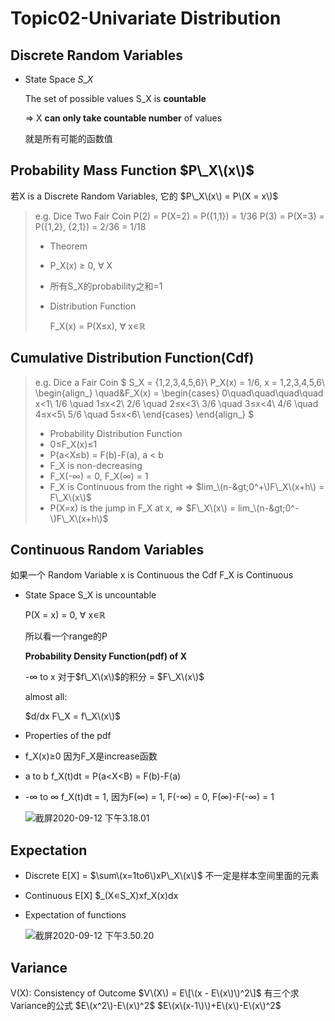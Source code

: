 # Topic02-Univariate Distribution

## Discrete Random Variables

* State Space $S\_X$

  The set of possible values S\_X is **countable**

  =&gt; X **can only take countable number** of values

  就是所有可能的函数值

## Probability Mass Function $P\_X\(x\)$

若X is a Discrete Random Variables, 它的 $P\_X\(x\) = P\(X = x\)$

> e.g. Dice Two Fair Coin P\(2\) = P\(X=2\) = P\({1,1}\) = 1/36 P\(3\) = P\(X=3\) = P\({1,2}, {2,1}\) = 2/36 = 1/18
>
> * Theorem
> * P\_X\(x\) ≥ 0, ∀ X
> * 所有S\_X的probability之和=1
> * Distribution Function
>
>   F\_X\(x\) = P\(X≤x\), ∀ x∊ℝ

## Cumulative Distribution Function\(Cdf\)

> e.g. Dice a Fair Coin $ S\_X = {1,2,3,4,5,6}\ P\_X\(x\) = 1/6, x = 1,2,3,4,5,6\ \begin{align_} \quad&F\_X\(x\) = \begin{cases} 0\quad\quad\quad\quad x&lt;1\ 1/6 \quad 1≤x&lt;2\ 2/6 \quad 2≤x&lt;3\ 3/6 \quad 3≤x&lt;4\ 4/6 \quad 4≤x&lt;5\ 5/6 \quad 5≤x&lt;6\ \end{cases} \end{align_} $
>
> * Probability Distribution Function
> * 0≤F\_X\(x\)≤1
> * P\(a&lt;X≤b\) = F\(b\)-F\(a\), a &lt; b
> * F\_X is non-decreasing
> * F\_X\(-∞\) = 0, F\_X\(∞\) = 1
> * F_X is Continuous from the right =&gt; $lim_\(n-&gt;0^+\)F\_X\(x+h\) = F\_X\(x\)$
> * P\(X=x\) is the jump in F_X at x, =&gt; $F\_X\(x\) = lim_\(n-&gt;0^-\)F\_X\(x+h\)$

## Continuous Random Variables

如果一个 Random Variable x is Continuous the Cdf F\_X is Continuous

* State Space S\_X is uncountable

  P\(X = x\) = 0,  ∀ x∊ℝ

  所以看一个range的P

  **Probability Density Function\(pdf\) of X**

  -∞ to x 对于$f\_X\(x\)$的积分 = $F\_X\(x\)$

  almost all:

  $d/dx F\_X = f\_X\(x\)$

* Properties of the pdf
* f\_X\(x\)≥0 因为F\_X是increase函数
* a to b f\_X\(t\)dt = P\(a&lt;X&lt;B\) = F\(b\)-F\(a\)
* -∞ to ∞ f\_X\(t\)dt = 1, 因为F\(∞\) = 1, F\(-∞\) = 0, F\(∞\)-F\(-∞\) = 1

  ![&#x622A;&#x5C4F;2020-09-12 &#x4E0B;&#x5348;3.18.01](https://github.com/SukiXuu/websetting/tree/0aadb01b81fe627c447b9ad1e936219cc6e1a8cd/Users/suki/Documents/GitHub/websetting/courses/MAST20004/draftnotes/截屏2020-09-12%20下午3.18.01-9887948.png)

## Expectation

* Discrete E\[X\] = $\sum\(x=1to6\)xP\_X\(x\)$ 不一定是样本空间里面的元素
* Continuous E\[X\] $\_\(X∊S\_X\)xf\_X\(x\)dx
* Expectation of functions

  ![&#x622A;&#x5C4F;2020-09-12 &#x4E0B;&#x5348;3.50.20](../../../.gitbook/assets/aaa.png)

## Variance

V\(X\): Consistency of Outcome $V\(X\) = E\[\(x - E\(x\)\)^2\]$ 有三个求Variance的公式 $E\(x^2\)-E\(x\)^2$ $E\(x\(x-1\)\)+E\(x\)-E\(x\)^2$

